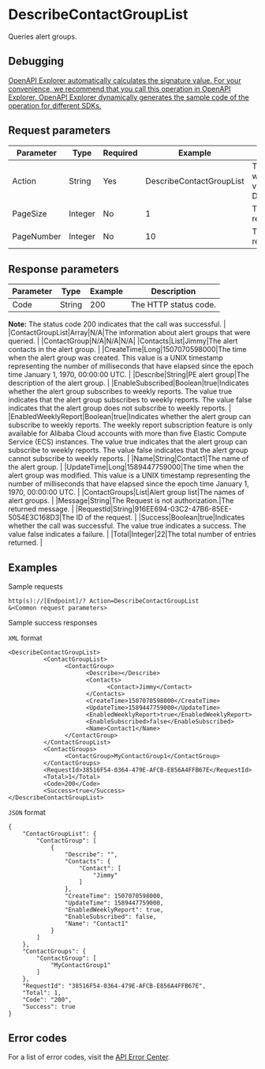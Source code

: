 # DescribeContactGroupList

Queries alert groups.

## Debugging

[OpenAPI Explorer automatically calculates the signature value. For your convenience, we recommend that you call this operation in OpenAPI Explorer. OpenAPI Explorer dynamically generates the sample code of the operation for different SDKs.](https://api.aliyun.com/#product=Cms&api=DescribeContactGroupList&type=RPC&version=2019-01-01)

## Request parameters

|Parameter|Type|Required|Example|Description|
|---------|----|--------|-------|-----------|
|Action|String|Yes|DescribeContactGroupList|The operation that you want to perform. Set the value to DescribeContactGroupList. |
|PageSize|Integer|No|1|The number of entries to return on each page. |
|PageNumber|Integer|No|10|The number of the page to return. |

## Response parameters

|Parameter|Type|Example|Description|
|---------|----|-------|-----------|
|Code|String|200|The HTTP status code.

**Note:** The status code 200 indicates that the call was successful. |
|ContactGroupList|Array|N/A|The information about alert groups that were queried. |
|ContactGroup|N/A|N/A|N/A|
|Contacts|List|Jimmy|The alert contacts in the alert group. |
|CreateTime|Long|1507070598000|The time when the alert group was created. This value is a UNIX timestamp representing the number of milliseconds that have elapsed since the epoch time January 1, 1970, 00:00:00 UTC. |
|Describe|String|PE alert group|The description of the alert group. |
|EnableSubscribed|Boolean|true|Indicates whether the alert group subscribes to weekly reports. The value true indicates that the alert group subscribes to weekly reports. The value false indicates that the alert group does not subscribe to weekly reports. |
|EnabledWeeklyReport|Boolean|true|Indicates whether the alert group can subscribe to weekly reports. The weekly report subscription feature is only available for Alibaba Cloud accounts with more than five Elastic Compute Service \(ECS\) instances. The value true indicates that the alert group can subscribe to weekly reports. The value false indicates that the alert group cannot subscribe to weekly reports. |
|Name|String|Contact1|The name of the alert group. |
|UpdateTime|Long|1589447759000|The time when the alert group was modified. This value is a UNIX timestamp representing the number of milliseconds that have elapsed since the epoch time January 1, 1970, 00:00:00 UTC. |
|ContactGroups|List|Alert group list|The names of alert groups. |
|Message|String|The Request is not authorization.|The returned message. |
|RequestId|String|916EE694-03C2-47B6-85EE-5054E3C168D3|The ID of the request. |
|Success|Boolean|true|Indicates whether the call was successful. The value true indicates a success. The value false indicates a failure. |
|Total|Integer|22|The total number of entries returned. |

## Examples

Sample requests

```
http(s)://[Endpoint]/? Action=DescribeContactGroupList
&<Common request parameters>
```

Sample success responses

`XML` format

```
<DescribeContactGroupList>
          <ContactGroupList>
                <ContactGroup>
                      <Describe></Describe>
                      <Contacts>
                            <Contact>Jimmy</Contact>
                      </Contacts>
                      <CreateTime>1507070598000</CreateTime>
                      <UpdateTime>1589447759000</UpdateTime>
                      <EnabledWeeklyReport>true</EnabledWeeklyReport>
                      <EnableSubscribed>false</EnableSubscribed>
                      <Name>Contact1</Name>
                </ContactGroup>
          </ContactGroupList>
          <ContactGroups>
                <ContactGroup>MyContactGroup1</ContactGroup>
          </ContactGroups>
          <RequestId>38516F54-0364-479E-AFCB-E856A4FFB67E</RequestId>
          <Total>1</Total>
          <Code>200</Code>
          <Success>true</Success>
</DescribeContactGroupList>
```

`JSON` format

```
{
    "ContactGroupList": {
        "ContactGroup": [
            {
                "Describe": "",
                "Contacts": {
                    "Contact": [
                        "Jimmy"
                    ]
                },
                "CreateTime": 1507070598000,
                "UpdateTime": 1589447759000,
                "EnabledWeeklyReport": true,
                "EnableSubscribed": false,
                "Name": "Contact1"
            }
        ]
    },
    "ContactGroups": {
        "ContactGroup": [
            "MyContactGroup1"
        ]
    },
    "RequestId": "38516F54-0364-479E-AFCB-E856A4FFB67E",
    "Total": 1,
    "Code": "200",
    "Success": true
}
```

## Error codes

For a list of error codes, visit the [API Error Center](https://error-center.alibabacloud.com/status/product/Cms).

